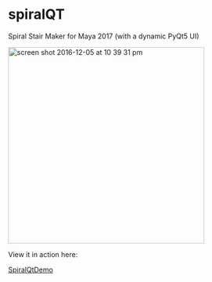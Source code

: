 # spiralQT
Spiral Stair Maker for Maya 2017 (with a dynamic PyQt5 UI)

<img width="401" alt="screen shot 2016-12-05 at 10 39 31 pm" src="https://cloud.githubusercontent.com/assets/5842203/20912738/d931faa8-bb3f-11e6-90de-01de0f4c2388.png">

View it in action here:

[SpiralQtDemo](https://www.youtube.com/watch?v=KOg1Vb3it74)
